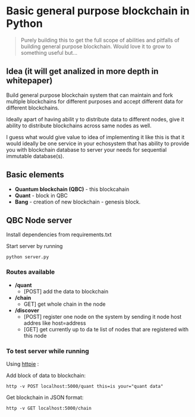 # Basic general purpose blockchain in Python

> Purely building this to get the full scope of abilities and pitfalls of building general purpose blockchain. Would love it to grow to something useful but... 

## Idea (it will get analized in more depth in whitepaper)

Build general purpose blockchain system that can maintain and fork multiple blockchains for different purposes and accept different data for different blockchains.

Ideally apart of having abilit y to distribute data to different nodes, give it ability to distribute blockchains across same nodes as well.

I guess what would give value to idea of implementing it like this is that it would ideally be one service in your echosystem that has ability to provide you with blockchain database to server your needs for sequential immutable database(s).

## Basic elements

* **Quantum blockchain (QBC)** - this blockcahain 
* **Quant** - block in QBC
* **Bang** - creation of new blockchain - genesis block.

## QBC Node server

Install dependencies from requirements.txt

Start server by running

```
python server.py
```

### Routes available

* **/quant** 
  * [POST] add the data to blockchain
* **/chain** 
  * GET] get whole chain in the node
* **/discover** 
  * [POST] register one node on the system by sending it node host addres like host=address
  * [GET] get currently up to da te list of nodes that are registered with this node

### To test server while running

Using [httpie](https://httpie.org/) :

Add block of data to blockchain:
```
http -v POST localhost:5000/quant this=is your="quant data"
```

Get blockchain in JSON format:
```
http -v GET localhost:5000/chain
```